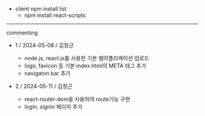 * client npm install list
  - npm install react-scripts


* * *
commenting

* 1 / 2024-05-08 / 김창근
  - node.js, react.js를 사용한 기본 웹어플리케이션 업로드 
  - logo, favicon 등 기본 index.html의 META 태그 추가
  - navigaton bar 추가 

* 2 / 2024-05-11 / 김창근
  - react-router-dom을 사용하여 route기능 구현
  - login, signin 페이지 추가